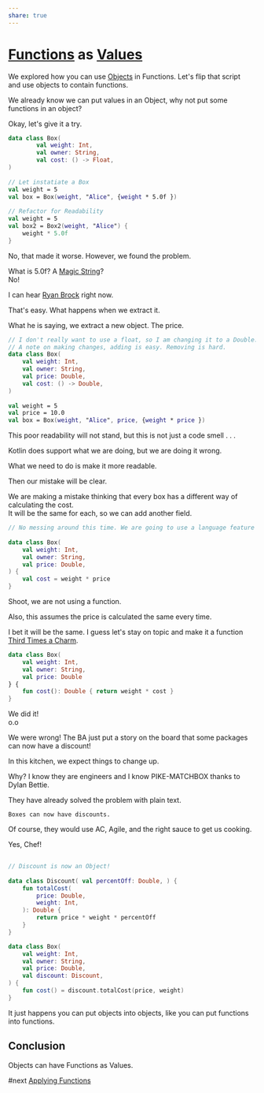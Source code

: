 ```yaml
---
share: true
---
```



# [Functions](./Functions.md) as [Values](Values.md)  
  
We explored how you can use [Objects](./Objects.md) in Functions. Let's flip that script   
and use objects to contain functions.  
  
We already know we can put values in an Object, why not put some functions in an object?  
  
Okay, let's give it a try.  
  
```Kotlin  
data class Box(  
        val weight: Int,        
        val owner: String,        
        val cost: () -> Float,
)  
  
// Let instatiate a Box  
val weight = 5  
val box = Box(weight, "Alice", {weight * 5.0f })  
  
// Refactor for Readability  
val weight = 5  
val box2 = Box2(weight, "Alice") {  
    weight * 5.0f 
}  
```  
  
No, that made it worse. However, we found the problem.  

What is 5.0f? A [Magic String](Magic%20String.md)?   
No!  
  
I can hear [Ryan Brock](Ryan%20Brock.md) right now.  
  
That's easy. What happens when we extract it.  
  
What he is saying, we extract a new object. The price.  
  
```Kotlin  
// I don't really want to use a float, so I am changing it to a Double.  
// A note on making changes, adding is easy. Removing is hard.  
data class Box(  
    val weight: Int,
    val owner: String,        
    val price: Double,        
	val cost: () -> Double,
)  
  
val weight = 5  
val price = 10.0  
val box = Box(weight, "Alice", price, {weight * price })    
```  
  
This poor readability will not stand, but this is not just a code smell . . .  
  
Kotlin does support what we are doing, but we are doing it wrong. 

What we need to do is make it more readable. 

Then our mistake will be clear.  
  
We are making a mistake thinking that every box has a different way of calculating the cost.  
It will be the same for each, so we can add another field.  
  
```Kotlin  
// No messing around this time. We are going to use a language feature  
  
data class Box(  
	val weight: Int,        
	val owner: String,        
	val price: Double,
) {  
    val cost = weight * price
}  
```  

Shoot, we are not using a function.  

Also, this assumes the price is calculated the same every time.  

I bet it will be the same.  I guess let's stay on topic and make it a function [Third Times a Charm](Third%20Times%20a%20Charm.md).

  
```Kotlin  
data class Box(  
	val weight: Int,
	val owner: String,    
	val price: Double
} {  
    fun cost(): Double { return weight * cost }
}    
```  
  
We did it!  
o.o  
  
We were wrong! The BA just put a story on the board that some packages can now have a discount!  

In this kitchen, we expect things to change up.    
  
Why? I know they are engineers and I know PIKE-MATCHBOX thanks to Dylan Bettie.   

They have already solved the problem with plain text.  

```Prompt
Boxes can now have discounts.
```
  
  
Of course, they would use AC, Agile, and the right sauce to get us cooking.  
  
Yes, Chef!  
  
```Kotlin  
  
// Discount is now an Object!  
  
data class Discount( val percentOff: Double, ) {
    fun totalCost(        
	    price: Double,        
	    weight: Int,    
	): Double {
		return price * weight * percentOff    
	}
}  

data class Box(  
    val weight: Int,    
    val owner: String,    
    val price: Double,    
    val discount: Discount,
) {  
    fun cost() = discount.totalCost(price, weight)
}
```  
  
It just happens you can put objects into objects, like you can put functions into functions.  
  
## Conclusion  
  
Objects can have Functions as Values.

#next [Applying Functions](Applying%20Functions.html)
